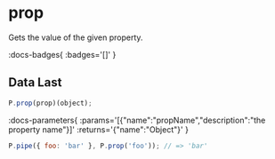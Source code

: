 # prop

Gets the value of the given property.

:docs-badges{ :badges='[]' }


## Data Last

```js [light]
P.prop(prop)(object);
```

:docs-parameters{ :params='[{"name":"propName","description":"the property name"}]' :returns='{"name":"Object"}' }

```js
P.pipe({ foo: 'bar' }, P.prop('foo')); // => 'bar'
```